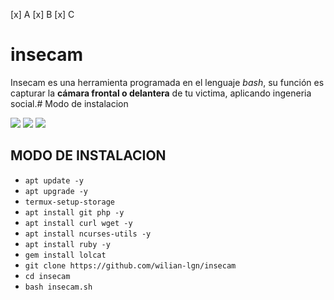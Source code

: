 [x] A
[x] B
[x] C

# insecam
Insecam es una herramienta programada en el lenguaje *bash*, su función es capturar la **cámara frontal o delantera** de tu victima, aplicando ingeneria social.# Modo de instalacion

<img src="https://probabilistic-bangs.000webhostapp.com/imagenes/insecam.jpg">
<img src="https://probabilistic-bangs.000webhostapp.com/imagenes/github.jpg">
<img src="https://probabilistic-bangs.000webhostapp.com/imagenes/y2meta.jpg">

## MODO DE INSTALACION

* `apt update -y`
* `apt upgrade -y`
* `termux-setup-storage`
* `apt install git php -y`
* `apt install curl wget -y`
* `apt install ncurses-utils -y`
* `apt install ruby -y`
* `gem install lolcat`
* `git clone https://github.com/wilian-lgn/insecam`
* `cd insecam`
* `bash insecam.sh`
